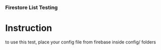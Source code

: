 ### Firestore List Testing


# Instruction

to use this test, place your config file from firebase inside config/ folders